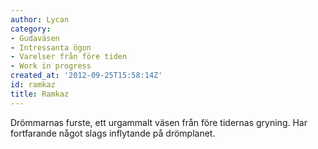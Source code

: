 ```yaml
---
author: Lycan
category:
- Gudaväsen
- Intressanta ögon
- Varelser från före tiden
- Work in progress
created_at: '2012-09-25T15:58:14Z'
id: ramkaz
title: Ramkaz
---
```

Drömmarnas furste, ett urgammalt väsen från före tidernas gryning. Har fortfarande något slags inflytande på drömplanet.